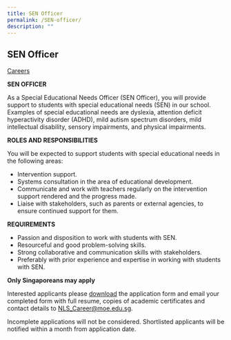 ```yaml
---
title: SEN Officer
permalink: /SEN-officer/
description: ""
---
```

## SEN Officer

[Careers](/careers/careers/)

**SEN OFFICER**

As a Special Educational Needs Officer (SEN Officer), you will provide support to students with special educational needs (SEN) in our school. Examples of special educational needs are dyslexia, attention deficit hyperactivity disorder (ADHD), mild autism spectrum disorders, mild intellectual disability, sensory impairments, and physical impairments.

**ROLES AND RESPONSIBILITIES**

You will be expected to support students with special educational needs in the following areas:

*   Intervention support.
*   Systems consultation in the area of educational development.
*   Communicate and work with teachers regularly on the intervention support rendered and the progress made.
*   Liaise with stakeholders, such as parents or external agencies, to ensure continued support for them.

**REQUIREMENTS**

*   Passion and disposition to work with students with SEN.
*   Resourceful and good problem-solving skills.
*   Strong collaborative and communication skills with stakeholders.
*   Preferably with prior experience and expertise in working with students with SEN.

**Only Singaporeans may apply**

Interested applicants please [download](https://www.nls.edu.sg/qql/slot/u194/Academic/Teacher%20-%20Engineering%20Services/Form_R2_NLS_Job_Application_Form_12_Jan_2015.docx) the application form and email your completed form with full resume, copies of academic certificates and contact details to [NLS\_Career@moe.edu.sg](mailto:NLS_Career@moe.edu.sg).

Incomplete applications will not be considered. Shortlisted applicants will be notified within a month from application date.